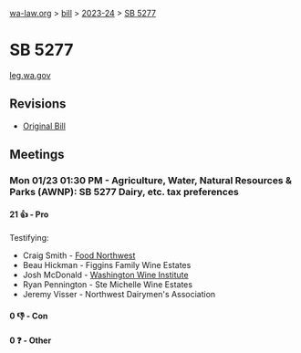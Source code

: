 [wa-law.org](/) > [bill](/bill/) > [2023-24](/bill/2023-24/) > [SB 5277](/bill/2023-24/sb/5277/)

# SB 5277
[leg.wa.gov](https://app.leg.wa.gov/billsummary?BillNumber=5277&Year=2023&Initiative=false)

## Revisions
* [Original Bill](1/)

## Meetings
### Mon 01/23 01:30 PM - Agriculture, Water, Natural Resources & Parks (AWNP): SB 5277 Dairy, etc. tax preferences
#### 21 👍 - Pro
Testifying:
* Craig Smith - [Food Northwest](/org/food_northwest/)
* Beau Hickman - Figgins Family Wine Estates
* Josh  McDonald - [Washington Wine Institute](/org/washington_wine_institute/)
* Ryan Pennington - Ste Michelle Wine Estates
* Jeremy Visser - Northwest Dairymen's Association

#### 0 👎 - Con

#### 0 ❓ - Other
